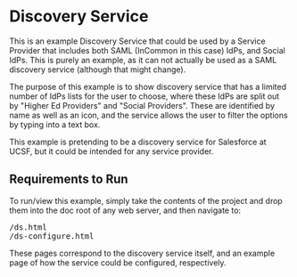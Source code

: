 Discovery Service
============

This is an example Discovery Service that could be used by a Service Provider that includes both SAML (InCommon in this case) IdPs, and Social IdPs. This is purely an example, as it can not actually be used as a SAML discovery service (although that might change).

The purpose of this example is to show discovery service that has a limited number of IdPs lists for the user to choose, where these IdPs are split out by "Higher Ed Providers" and "Social Providers". These are identified by name as well as an icon, and the service allows the user to filter the options by typing into a text box.

This example is pretending to be a discovery service for Salesforce at UCSF, but it could be intended for any service provider.

## Requirements to Run

To run/view this example, simply take the contents of the project and drop them into the doc root of any web server, and then navigate to:

<pre>
<doc root>/ds.html
<doc root>/ds-configure.html
</pre>

These pages correspond to the discovery service itself, and an example page of how the service could be configured, respectively.